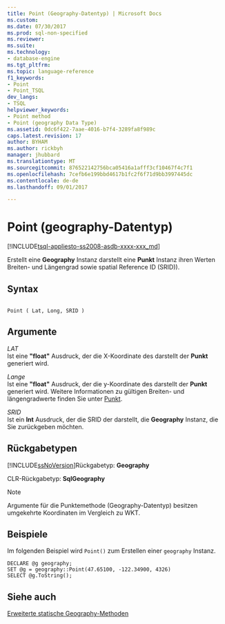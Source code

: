 ```yaml
---
title: Point (Geography-Datentyp) | Microsoft Docs
ms.custom: 
ms.date: 07/30/2017
ms.prod: sql-non-specified
ms.reviewer: 
ms.suite: 
ms.technology:
- database-engine
ms.tgt_pltfrm: 
ms.topic: language-reference
f1_keywords:
- Point
- Point_TSQL
dev_langs:
- TSQL
helpviewer_keywords:
- Point method
- Point (geography Data Type)
ms.assetid: 0dc6f422-7aae-4016-b7f4-3289fa8f989c
caps.latest.revision: 17
author: BYHAM
ms.author: rickbyh
manager: jhubbard
ms.translationtype: MT
ms.sourcegitcommit: 876522142756bca05416a1afff3cf10467f4c7f1
ms.openlocfilehash: 7cefb6e199bbd4617b1fc2f6f71d9bb3997445dc
ms.contentlocale: de-de
ms.lasthandoff: 09/01/2017

---
```

# <a name="point-geography-data-type"></a>Point (geography-Datentyp)
[!INCLUDE[tsql-appliesto-ss2008-asdb-xxxx-xxx_md](../../includes/tsql-appliesto-ss2008-asdb-xxxx-xxx-md.md)]

Erstellt eine **Geography** Instanz darstellt eine **Punkt** Instanz ihren Werten Breiten- und Längengrad sowie spatial Reference ID (SRID)).
  
## <a name="syntax"></a>Syntax  
  
```  
  
Point ( Lat, Long, SRID )  
```  
  
## <a name="arguments"></a>Argumente  
 *LAT*  
 Ist eine **"float"** Ausdruck, der die X-Koordinate des darstellt der **Punkt** generiert wird.  
  
 *Lange*  
 Ist eine **"float"** Ausdruck, der die y-Koordinate des darstellt der **Punkt** generiert wird. Weitere Informationen zu gültigen Breiten- und längengradwerte finden Sie unter [Punkt](../../relational-databases/spatial/point.md).  
  
 *SRID*  
 Ist ein **Int** Ausdruck, der die SRID der darstellt, die **Geography** Instanz, die Sie zurückgeben möchten.  
  
## <a name="return-types"></a>Rückgabetypen  
 [!INCLUDE[ssNoVersion](../../includes/ssnoversion-md.md)]Rückgabetyp: **Geography**  
  
 CLR-Rückgabetyp: **SqlGeography**  
  
> [!NOTE]  
>  Argumente für die Punktemethode (Geography-Datentyp) besitzen umgekehrte Koordinaten im Vergleich zu WKT.  
  
## <a name="examples"></a>Beispiele  
 Im folgenden Beispiel wird `Point()` zum Erstellen einer `geography` Instanz.  
  
```  
DECLARE @g geography;   
SET @g = geography::Point(47.65100, -122.34900, 4326)  
SELECT @g.ToString();  
```  
  
## <a name="see-also"></a>Siehe auch  
 [Erweiterte statische Geography-Methoden](../../t-sql/spatial-geography/extended-static-geography-methods.md)  
  
  

